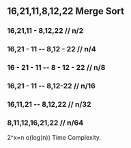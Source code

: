 ## 16,21,11,8,12,22 Merge Sort
### 16,21,11 - 8,12,22   // n/2
### 16,21 - 11 -- 8,12 - 22 // n/4
### 16 - 21 - 11 -- 8 - 12 - 22 // n/8
### 16,21 - 11 -- 8,12-22 // n/16
### 16,11,21 -- 8,12,22 // n/32
### 8,11,12,16,21,22 // n/64

2^x=n  o(log(n)) Time Complexity.